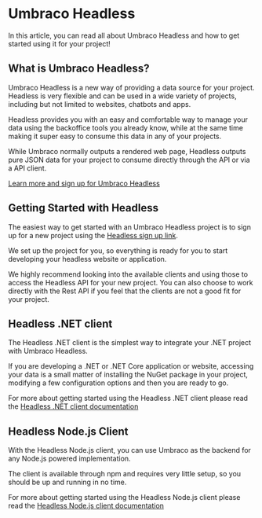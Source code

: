 # Umbraco Headless

In this article, you can read all about Umbraco Headless and how to get started using it for your project!

## What is Umbraco Headless?

Umbraco Headless is a new way of providing a data source for your project. Headless is very flexible and can be used in a wide variety of projects, including but not limited to websites, chatbots and apps.

Headless provides you with an easy and comfortable way to manage your data using the backoffice tools you already know, while at the same time making it super easy to consume this data in any of your projects.

While Umbraco normally outputs a rendered web page, Headless outputs pure JSON data for your project to consume directly through the API or via a API client.

[Learn more and sign up for Umbraco Headless](https://www.umbraco.com/headless)

## Getting Started with Headless

The easiest way to get started with an Umbraco Headless project is to sign up for a new project using the [Headless sign up link](https://www.umbraco.com/headless).

We set up the project for you, so everything is ready for you to start developing your headless website or application.

We highly recommend looking into the available clients and using those to access the Headless API for your new project. You can also choose to work directly with the Rest API if you feel that the clients are not a good fit for your project.

## Headless .NET client

The Headless .NET client is the simplest way to integrate your .NET project with Umbraco Headless.

If you are developing a .NET or .NET Core application or website, accessing your data is a small matter of installing the NuGet package in your project, modifying a few configuration options and then you are ready to go.

For more about getting started using the Headless .NET client please read the [Headless .NET client documentation](Headless-Net-Client/)

## Headless Node.js Client

With the Headless Node.js client, you can use Umbraco as the backend for any Node.js powered implementation.

The client is available through npm and requires very little setup, so you should be up and running in no time.

For more about getting started using the Headless Node.js client please read the [Headless Node.js client documentation](Headless-Node-Client/)
